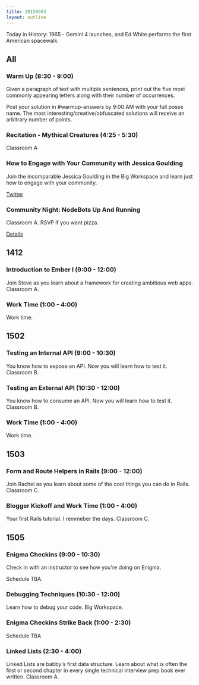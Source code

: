 ```yaml
---
title: 20150603
layout: outline
---
```


Today in History: 1965 - Gemini 4 launches, and Ed White performs the first American spacewalk.

## All

### Warm Up (8:30 - 9:00)

Given a paragraph of text with multiple sentences, print out the five most commonly appearing letters along with their number of occurrences.

Post your solution in #warmup-answers by 9:00 AM with your full posse name. 
The most interesting/creative/obfuscated solutions will receive an arbitrary number of points.

### Recitation - Mythical Creatures (4:25 - 5:30)

Classroom A

### How to Engage with Your Community with Jessica Goulding

Join the incomparable Jessica Goulding in the Big Workspace and learn just how to engage with your community.

[Twitter](https://twitter.com/jessicag)

### Community Night: NodeBots Up And Running

Classroom A.  RSVP if you want pizza.

[Details](http://www.meetup.com/Turing-Community-Events/events/222237680/)


## 1412

### Introduction to Ember I  (9:00 - 12:00)

Join Steve as you learn about a framework for creating ambitious web apps. Classroom A.

### Work Time (1:00 - 4:00)

Work time.


## 1502 

### Testing an Internal API (9:00 - 10:30)

You know how to expose an API. Now you will learn how to test it. Classroom B.

### Testing an External API (10:30 - 12:00)

You know how to consume an API. Now you will learn how to test it. Classroom B.

### Work Time (1:00 - 4:00)

Work time.


## 1503

### Form and Route Helpers in Rails (9:00 - 12:00)

Join Rachel as you learn about some of the cool things you can do in Rails. Classroom C.

### Blogger Kickoff and Work Time (1:00 - 4:00)
 
Your first Rails tutorial. I remmeber the days. Classroom C.


## 1505

### Enigma Checkins (9:00 - 10:30)

Check in with an instructor to see how you're doing on Enigma. 

Schedule TBA.

### Debugging Techniques (10:30 - 12:00)

Learn how to debug your code. Big Workspace.

### Enigma Checkins Strike Back (1:00 - 2:30)

Schedule TBA 

### Linked Lists (2:30 - 4:00)

Linked Lists are babby's first data structure. Learn about what is often the first or second 
chapter in every single technical interview prep book ever written. Classroom A.

  